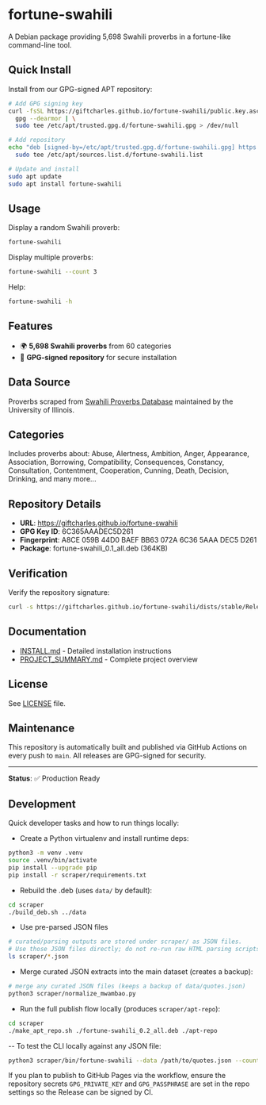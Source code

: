 # fortune-swahili

A Debian package providing 5,698 Swahili proverbs in a fortune-like command-line tool.

## Quick Install

Install from our GPG-signed APT repository:

```bash
# Add GPG signing key
curl -fsSL https://giftcharles.github.io/fortune-swahili/public.key.asc | \
  gpg --dearmor | \
  sudo tee /etc/apt/trusted.gpg.d/fortune-swahili.gpg > /dev/null

# Add repository
echo "deb [signed-by=/etc/apt/trusted.gpg.d/fortune-swahili.gpg] https://giftcharles.github.io/fortune-swahili stable main" | \
  sudo tee /etc/apt/sources.list.d/fortune-swahili.list

# Update and install
sudo apt update
sudo apt install fortune-swahili
```

## Usage

Display a random Swahili proverb:
```bash
fortune-swahili
```

Display multiple proverbs:
```bash
fortune-swahili --count 3
```

Help:
```bash
fortune-swahili -h
```

## Features

- 🌍 **5,698 Swahili proverbs** from 60 categories
- 🔐 **GPG-signed repository** for secure installation

## Data Source

Proverbs scraped from [Swahili Proverbs Database](https://swahiliproverbs.afrst.illinois.edu/) maintained by the University of Illinois.

## Categories

Includes proverbs about: Abuse, Alertness, Ambition, Anger, Appearance, Association, Borrowing, Compatibility, Consequences, Constancy, Consultation, Contentment, Cooperation, Cunning, Death, Decision, Drinking, and many more...

## Repository Details

- **URL**: https://giftcharles.github.io/fortune-swahili
- **GPG Key ID**: 6C365AAADEC5D261
- **Fingerprint**: A8CE 059B 44D0 BAEF BB63 072A 6C36 5AAA DEC5 D261
- **Package**: fortune-swahili_0.1_all.deb (364KB)

## Verification

Verify the repository signature:
```bash
curl -s https://giftcharles.github.io/fortune-swahili/dists/stable/Release | gpg --verify
```

## Documentation

- [INSTALL.md](INSTALL.md) - Detailed installation instructions
- [PROJECT_SUMMARY.md](PROJECT_SUMMARY.md) - Complete project overview

## License

See [LICENSE](LICENSE) file.

## Maintenance

This repository is automatically built and published via GitHub Actions on every push to `main`. All releases are GPG-signed for security.

---

**Status**: ✅ Production Ready  

## Development

Quick developer tasks and how to run things locally:

- Create a Python virtualenv and install runtime deps:

```bash
python3 -m venv .venv
source .venv/bin/activate
pip install --upgrade pip
pip install -r scraper/requirements.txt
```

- Rebuild the .deb (uses `data/` by default):

```bash
cd scraper
./build_deb.sh ../data
```

- Use pre-parsed JSON files

```bash
# curated/parsing outputs are stored under scraper/ as JSON files.
# Use those JSON files directly; do not re-run raw HTML parsing scripts.
ls scraper/*.json
```

- Merge curated JSON extracts into the main dataset (creates a backup):

```bash
# merge any curated JSON files (keeps a backup of data/quotes.json)
python3 scraper/normalize_mwambao.py
```

- Run the full publish flow locally (produces `scraper/apt-repo`):

```bash
cd scraper
./make_apt_repo.sh ./fortune-swahili_0.2_all.deb ./apt-repo
```

-- To test the CLI locally against any JSON file:

```bash
python3 scraper/bin/fortune-swahili --data /path/to/quotes.json --count 3
```

If you plan to publish to GitHub Pages via the workflow, ensure the repository secrets `GPG_PRIVATE_KEY` and `GPG_PASSPHRASE` are set in the repo settings so the Release can be signed by CI.
